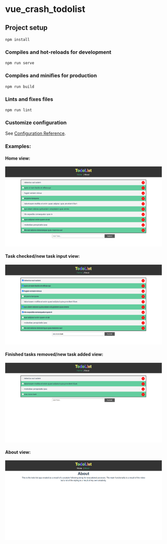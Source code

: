 # vue_crash_todolist

## Project setup

```
npm install
```

### Compiles and hot-reloads for development

```
npm run serve
```

### Compiles and minifies for production

```
npm run build
```

### Lints and fixes files

```
npm run lint
```

### Customize configuration

See [Configuration Reference](https://cli.vuejs.org/config/).

### Examples:

#### Home view:

!['home'](https://github.com/jbawt/simple-todo-list/blob/master/docs/Screenshot%20from%202020-11-19%2012-28-52.png)

#### Task checked/new task input view:

!['checked/new task input'](https://github.com/jbawt/simple-todo-list/blob/master/docs/Screenshot%20from%202020-11-19%2012-29-41.png)

#### Finished tasks removed/new task added view:

!['finished/new task added'](https://github.com/jbawt/simple-todo-list/blob/master/docs/Screenshot%20from%202020-11-19%2012-30-15.png)

#### About view:

!['about'](https://github.com/jbawt/simple-todo-list/blob/master/docs/about.png)

